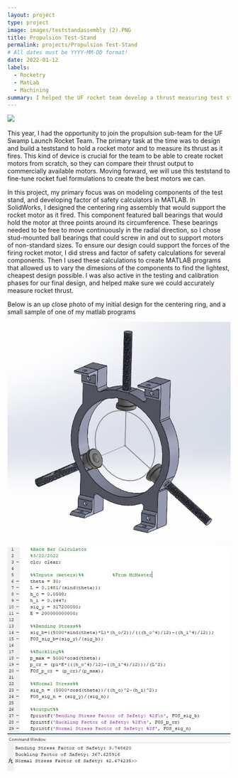 ```yaml
---
layout: project
type: project
image: images/teststandassembly (2).PNG
title: Propulsion Test-Stand
permalink: projects/Propulsion Test-Stand
# All dates must be YYYY-MM-DD format!
date: 2022-01-12
labels:
  - Rocketry
  - MatLab
  - Machining
summary: I helped the UF rocket team develop a thrust measuring test stand
---
```


<img class="ui image" src="https://spencer-schmidt.github.io//images/banneragain.jpg">

This year, I had the opportunity to join the propulsion sub-team for the UF Swamp Launch Rocket Team. The primary task at the time was to design and build a teststand to hold a rocket motor and to measure its thrust as it fires. This kind of device is crucial for the team to be able to create rocket motors from scratch, so they can compare their thrust output to commercially available motors. Moving forward, we will use this teststand to fine-tune rocket fuel formulations to create the best motors we can.

In this project, my primary focus was on modeling components of the test stand, and developing factor of safety calculators in MATLAB. In SolidWorks, I designed the centering ring assembly that would support the rocket motor as it fired. This component featured ball bearings that would hold the motor at three points around its circumference. These bearings needed to be free to move continuously in the radial direction, so I chose stud-mounted ball bearings that could screw in and out to support motors of non-standard sizes. To ensure our design could support the forces of the firing rocket motor, I did stress and factor of safety calculations for several components. Then I used these calculations to create MATLAB programs that allowed us to vary the dimesions of the components to find the lightest, cheapest design possible. I was also active in the testing and calibration phases for our final design, and helped make sure we could accurately measure rocket thrust.

Below is an up close photo of my initial design for the centering ring, and a small sample of one of my matlab programs

<div class="ui large images">
  <img class="ui image" src="../images/ring.JPG">
  <img class="ui image" src="../images/MATLAB.JPG">
</div>
